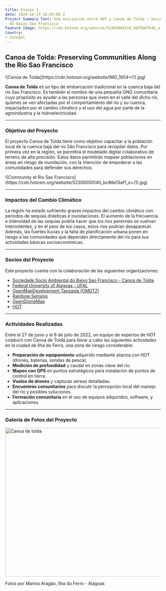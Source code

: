 ```yaml
---
title: Essaie 1
date: 2024-10-23 16:05:00 Z
Project Summary Text: Una asociacion entre HOT y Canoa de Tolda – Sociedade Socioambiental
  do Baixo São Francisco
Feature Image: https://cdn.hotosm.org/website/52305985528_88f5b87b4b_o.jpg
Country:
- Senegal
---
```


## Canoa de Tolda: Preserving Communities Along the Rio Sao Francisco

<div class="hero-image">
  ![Canoa de Tolda](https://cdn.hotosm.org/website/IMG_1654+(1).jpg)
</div>

**Canoa de Tolda** es un tipo de embarcación tradicional en la cuenca baja del río Sao Francisco. Es también el nombre de una pequeña ONG comunitaria cuyo propósito es ayudar a las personas que viven en el valle del dicho río, quienes se ven afectadas por el comportamiento del río y su cuenca, impactados por el cambio climático y el uso del agua por parte de la agroindustria y la hidroelectricidad.

---

### Objetivo del Proyecto

El proyecto Canoa de Tolda tiene como objetivo capacitar a la población local de la cuenca baja del río São Francisco para recopilar datos. Por primera vez en la región, se permitirá el modelado digital colaborativo de terreno de alta precisión. Estos datos permitirán mapear poblaciones en áreas en riesgo de inundación, con la intención de empoderar a las comunidades para defender sus derechos.

<div class="secondary-image">
  ![Community at Rio Sao Francisco](https://cdn.hotosm.org/website/52306050140_bc86e13af1_o+(1).jpg)
</div>

---

### Impactos del Cambio Climático

La región ha estado sufriendo graves impactos del cambio climático con períodos de sequías drásticas e inundaciones. El aumento de la frecuencia e intensidad de las sequías podría hacer que los ríos perennes se vuelvan intermitentes, y en el peor de los casos, estos ríos podrían desaparecer. Además, las fuertes lluvias y la falta de planificación urbana ponen en riesgo a las comunidades que dependen directamente del río para sus actividades básicas socioeconómicas.

---

### Socios del Proyecto

Este proyecto cuenta con la colaboración de las siguientes organizaciones:

- [Sociedade Socio Ambiental do Baixo Sao Francisco - Canoa de Tolda](https://canoadetolda.org.br/)
- [Federal University of Alagoas - UFAL](https://ufal.br/)
- [OpenMapDevelopment Tanzania (OMDTZ)](https://www.omdtz.or.tz/)
- [Rainbow Sensing](https://rainbowsensing.com/)
- [OpenDroneMap](https://opendronemap.org/)
- [HOT](https://www.hotosm.org/)

---

### Actividades Realizadas

Entre el 27 de junio y el 8 de julio de 2022, un equipo de expertos de HOT colaboró con Canoa de Tolda para llevar a cabo las siguientes actividades en la ciudad de Ilha do Ferro, una zona de riesgo considerable:

- **Preparación de equipamiento** adquirido mediante alianza con HOT (drones, baterías, sondas de pesca).
- **Medición de profundidad** y caudal en zonas clave del río.
- **Mapeo con GPS** en puntos estratégicos para instalación de puntos de control en tierra.
- **Vuelos de drones** y capturas aéreas detalladas.
- **Encuentros comunitarios** para discutir la percepción local del manejo del río y posibles soluciones.
- **Formación comunitaria** en el uso de equipos adquiridos, software, y aplicaciones.

---

### Galería de Fotos del Proyecto

<div class="photo-gallery">
  <a data-flickr-embed="true" data-header="true" data-footer="true" href="https://www.flickr.com/photos/hotosm/albums/72177720301505895" title="Canoa de tolda">
    <img src="https://live.staticflickr.com/65535/52306048310_9970498f24_z.jpg" alt="Canoa de tolda" width="640" height="480">
  </a>
  <script async src="//embedr.flickr.com/assets/client-code.js" charset="utf-8"></script>
  <p>Fotos por Marina Aragão, Ilha do Ferro - Alagoas</p>
</div>
